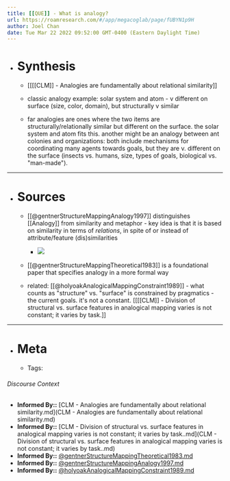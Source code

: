 ```yaml
---
title: [[QUE]] - What is analogy?
url: https://roamresearch.com/#/app/megacoglab/page/fUBYN1p9H
author: Joel Chan
date: Tue Mar 22 2022 09:52:00 GMT-0400 (Eastern Daylight Time)
---
```


- # Synthesis

    - [[[[CLM]] - Analogies are fundamentally about relational similarity]]

    - classic analogy example: solar system and atom - v different on surface (size, color, domain), but structurally v similar

    - far analogies are ones where the two items are structurally/relationally similar but different on the surface. the solar system and atom fits this. another might be an analogy between ant colonies and organizations:  both include mechanisms for coordinating many agents towards goals, but they are v. different on the surface (insects vs. humans, size, types of goals, biological vs. "man-made").
- ---
- # Sources

    - [[@gentnerStructureMappingAnalogy1997]] distinguishes [[Analogy]] from similarity and metaphor - key idea is that it is based on similarity in terms of *relations*, in spite of or instead of attribute/feature (dis)similarities

        - ![](https://firebasestorage.googleapis.com/v0/b/firescript-577a2.appspot.com/o/imgs%2Fapp%2Fmegacoglab%2FC0CKJWoVGw.png?alt=media&token=2cac9f86-f961-4fab-9bc0-51df1ca4265f)

    - [[@gentnerStructureMappingTheoretical1983]] is a foundational paper that specifies analogy in a more formal way

    - related: [[@holyoakAnalogicalMappingConstraint1989]] - what counts as "structure" vs. "surface" is constrained by pragmatics - the current goals. it's not a constant. [[[[CLM]] - Division of structural vs. surface features in analogical mapping varies is not constant; it varies by task.]]
- ---
- # Meta

    - Tags:

###### Discourse Context

- **Informed By::** [CLM - Analogies are fundamentally about relational similarity.md](CLM - Analogies are fundamentally about relational similarity.md)
- **Informed By::** [CLM - Division of structural vs. surface features in analogical mapping varies is not constant; it varies by task..md](CLM - Division of structural vs. surface features in analogical mapping varies is not constant; it varies by task..md)
- **Informed By::** [@gentnerStructureMappingTheoretical1983.md](@gentnerStructureMappingTheoretical1983.md)
- **Informed By::** [@gentnerStructureMappingAnalogy1997.md](@gentnerStructureMappingAnalogy1997.md)
- **Informed By::** [@holyoakAnalogicalMappingConstraint1989.md](@holyoakAnalogicalMappingConstraint1989.md)
